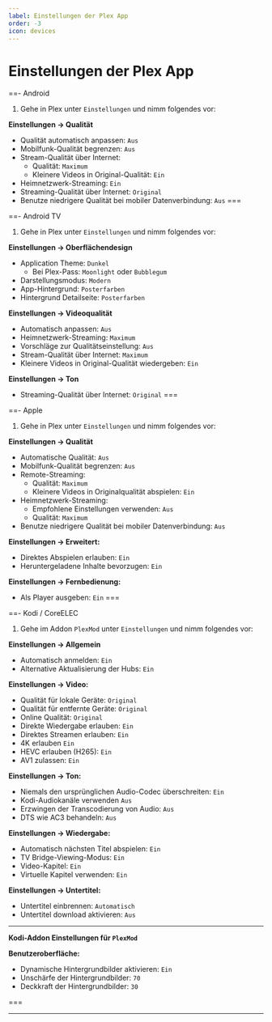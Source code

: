 ```yaml
---
label: Einstellungen der Plex App
order: -3
icon: devices
---
```


# Einstellungen der Plex App

==- Android
1. Gehe in Plex unter `Einstellungen` und nimm folgendes vor:

**Einstellungen -> Qualität**
- Qualität automatisch anpassen: `Aus`
- Mobilfunk-Qualität begrenzen: `Aus`
- Stream-Qualität über Internet:
  - Qualität: `Maximum`
  - Kleinere Videos in Original-Qualität: `Ein`
- Heimnetzwerk-Streaming: `Ein`
- Streaming-Qualität über Internet: `Original`
- Benutze niedrigere Qualität bei mobiler Datenverbindung: `Aus`
===

==- Android TV
1. Gehe in Plex unter `Einstellungen` und nimm folgendes vor:

**Einstellungen -> Oberflächendesign**
- Application Theme: `Dunkel`
  - Bei Plex-Pass: `Moonlight` oder `Bubblegum`
- Darstellungsmodus: `Modern`
- App-Hintergrund: `Posterfarben`
- Hintergrund Detailseite: `Posterfarben`

**Einstellungen -> Videoqualität**
- Automatisch anpassen: `Aus`
- Heimnetzwerk-Streaming: `Maximum`
- Vorschläge zur Qualitätseinstellung: `Aus`
- Stream-Qualität über Internet: `Maximum`
- Kleinere Videos in Original-Qualität wiedergeben: `Ein`
  
**Einstellungen -> Ton**
- Streaming-Qualität über Internet: `Original`
===

==- Apple
1. Gehe in Plex unter `Einstellungen` und nimm folgendes vor:

**Einstellungen -> Qualität**
- Automatische Qualität: `Aus`
- Mobilfunk-Qualität begrenzen: `Aus`
- Remote-Streaming:
  - Qualität: `Maximum`
  - Kleinere Videos in Originalqualität abspielen: `Ein`
- Heimnetzwerk-Streaming:
  - Empfohlene Einstellungen verwenden: `Aus`
  - Qualität: `Maximum`
- Benutze niedrigere Qualität bei mobiler Datenverbindung: `Aus`

**Einstellungen -> Erweitert:**
- Direktes Abspielen erlauben: `Ein`
- Heruntergeladene Inhalte bevorzugen: `Ein`

**Einstellungen -> Fernbedienung:**
- Als Player ausgeben: `Ein`
===

==- Kodi / CoreELEC
1. Gehe im Addon `PlexMod` unter `Einstellungen` und nimm folgendes vor:

**Einstellungen -> Allgemein**
- Automatisch anmelden: `Ein`
- Alternative Aktualisierung der Hubs: `Ein`

**Einstellungen -> Video:**
- Qualität für lokale Geräte: `Original`
- Qualität für entfernte Geräte: `Original`
- Online Qualität: `Original`
- Direkte Wiedergabe erlauben: `Ein`
- Direktes Streamen erlauben: `Ein`
- 4K erlauben `Ein`
- HEVC erlauben (H265): `Ein`
- AV1 zulassen: `Ein`

**Einstellungen -> Ton:**
- Niemals den ursprünglichen Audio-Codec überschreiten: `Ein`
- Kodi-Audiokanäle verwenden `Aus`
- Erzwingen der Transcodierung von Audio: `Aus`
- DTS wie AC3 behandeln: `Aus`

**Einstellungen -> Wiedergabe:**
- Automatisch nächsten Titel abspielen: `Ein`
- TV Bridge-Viewing-Modus: `Ein`
- Video-Kapitel: `Ein`
- Virtuelle Kapitel verwenden: `Ein`

**Einstellungen -> Untertitel:**
- Untertitel einbrennen: `Automatisch`
- Untertitel download aktivieren: `Aus`

---

**Kodi-Addon Einstellungen für `PlexMod`**

**Benutzeroberfläche:**
- Dynamische Hintergrundbilder aktivieren: `Ein`
- Unschärfe der Hintergrundbilder: `70`
- Deckkraft der Hintergrundbilder: `30`

===

---
